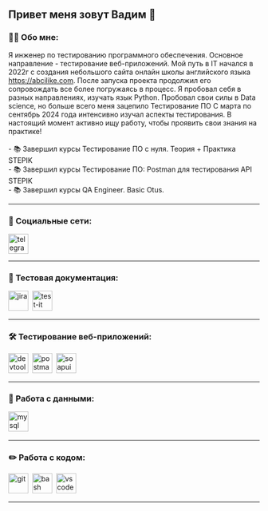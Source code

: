 ## Привет меня зовут Вадим 👋

### 👨‍💻 Обо мне:

Я инженер по тестированию программного обеспечения. Основное направление - тестирование веб-приложений. Мой путь в IT начался  в 2022г с создания небольшого сайта онлайн школы английского языка https://abcilike.com. После запуска проекта продолжил его сопровождать все более погружаясь в процесс. Я пробовал себя в разных направлениях, изучать язык Python. Пробовал свои силы в Data science, но больше всего меня зацепилo Тестирование ПО С марта по сентябрь 2024 года интенсивно изучал аспекты тестирования. В настоящий момент активно ищу работу, чтобы проявить свои знания на практике!<br> <br>- 📚 Завершил курсы Тестирование ПО с нуля. Теория + Практика STEPIK<br>- 📚 Завершил курсы Тестирование ПО: Postman для тестирования API STEPIK<br>- 📚 Завершил курсы  QA Engineer. Basic Otus.

---
### 🤝 Социальные сети:

  <div id="badges">
    <a href="https://t.me/VadimP_V "target="_blank">
      <img src="https://cdn-icons-png.flaticon.com/512/2111/2111646.png" width="40" height="40" alt="telegram" />
    </a>
  </div>

---


### 📁 Тестовая документация:

<div>
  <img src="https://cdn.jsdelivr.net/gh/devicons/devicon/icons/jira/jira-original.svg" title="jira" alt="jira" width="40" height="40"/>&nbsp
  <img src="https://docs.testit.software/images/testit_logo_icon_blue.png" title="test-it" alt="test-it" width="40" height="40"/>&nbsp
</div>

---

### 🛠 Тестирование веб-приложений:

<div>
  <img src="https://d33wubrfki0l68.cloudfront.net/38b5c953a4667366685d55db55d057c86db1fc54/a0fdc/static/acae6b24d940347661ca901ea07f47c1/chrome-dev-logo-icon.png" title="devtools" alt="devtools" width="40" height="40"/>&nbsp
  <img src="https://seeklogo.com/images/P/postman-logo-0087CA0D15-seeklogo.com.png" title="postman" alt="postman" width="40" height="40"/>&nbsp
  <img src="https://static0.smartbear.co/smartbearbrand/media/images/home/soapui-icon.svg" title="soapui" alt="soapui" width="40" height="40"/>&nbsp
</div>


---

### 💾 Работа с данными:

<div>
  <img src="https://cdn.jsdelivr.net/gh/devicons/devicon/icons/mysql/mysql-original.svg" title="mysql" alt="mysql" width="40" height="40"/>&nbsp
</div>

---

### ✏️ Работа с кодом:

<div>
  <img src="https://cdn.jsdelivr.net/gh/devicons/devicon/icons/git/git-original.svg" title="git" alt="git" width="40" height="40"/>&nbsp
  <img src="https://upload.wikimedia.org/wikipedia/commons/thumb/4/4b/Bash_Logo_Colored.svg/1024px-Bash_Logo_Colored.svg.png?20180723054350" title="bash" alt="bash" width="40" height="40"/>&nbsp
  <img src="https://cdn.jsdelivr.net/gh/devicons/devicon/icons/vscode/vscode-original.svg" title="vscode" alt="vscode" width="40" height="40"/>&nbsp
  
</div>

---


<!--
**VadimPadalka/VadimPadalka** is a ✨ _special_ ✨ repository because its `README.md` (this file) appears on your GitHub profile.

Here are some ideas to get you started:

- 🔭 I’m currently working on ...
- 🌱 I’m currently learning ...
- 👯 I’m looking to collaborate on ...
- 🤔 I’m looking for help with ...
- 💬 Ask me about ...
- 📫 How to reach me: ...
- 😄 Pronouns: ...
- ⚡ Fun fact: ...
-->
